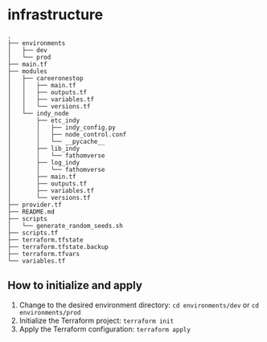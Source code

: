 # infrastructure

```
.
├── environments
│   ├── dev
│   └── prod
├── main.tf
├── modules
│   ├── careeronestop
│   │   ├── main.tf
│   │   ├── outputs.tf
│   │   ├── variables.tf
│   │   └── versions.tf
│   └── indy_node
│       ├── etc_indy
│       │   ├── indy_config.py
│       │   ├── node_control.conf
│       │   └── __pycache__
│       ├── lib_indy
│       │   └── fathomverse
│       ├── log_indy
│       │   └── fathomverse
│       ├── main.tf
│       ├── outputs.tf
│       ├── variables.tf
│       └── versions.tf
├── provider.tf
├── README.md
├── scripts
│   └── generate_random_seeds.sh
├── scripts.tf
├── terraform.tfstate
├── terraform.tfstate.backup
├── terraform.tfvars
└── variables.tf
```

## How to initialize and apply

1. Change to the desired environment directory: `cd environments/dev` or `cd environments/prod`
2. Initialize the Terraform project: `terraform init`
3. Apply the Terraform configuration: `terraform apply`


